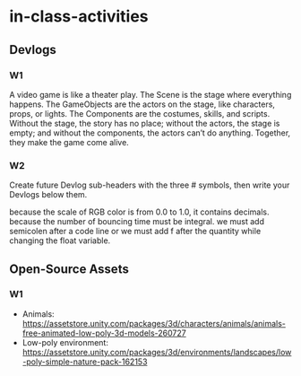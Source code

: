 # in-class-activities
## Devlogs
### W1
A video game is like a theater play. The Scene is the stage where everything happens. The GameObjects are the actors on the stage, like characters, props, or lights. The Components are the costumes, skills, and scripts. Without the stage, the story has no place; without the actors, the stage is empty; and without the components, the actors can’t do anything. Together, they make the game come alive.
### W2
Create future Devlog sub-headers with the three # symbols, then write your Devlogs below them.

because the scale of RGB color is from 0.0 to 1.0, it contains decimals.
because the number of bouncing time must be integral.
we must add semicolen after a code line or we must add f after the quantity while changing the float variable.

## Open-Source Assets
### W1
- Animals: https://assetstore.unity.com/packages/3d/characters/animals/animals-free-animated-low-poly-3d-models-260727 
- Low-poly environment: https://assetstore.unity.com/packages/3d/environments/landscapes/low-poly-simple-nature-pack-162153 
